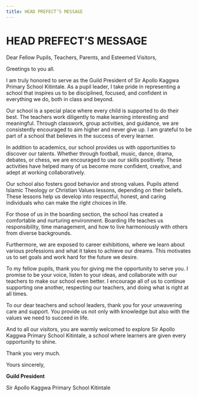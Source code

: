 ```yaml
---
title: HEAD PREFECT’S MESSAGE
---
```

# HEAD PREFECT’S MESSAGE

Dear Fellow Pupils, Teachers, Parents, and Esteemed Visitors,

Greetings to you all.

I am truly honored to serve as the Guild President of Sir Apollo Kaggwa Primary School Kitintale. As a pupil leader, I take pride in representing a school that inspires us to be disciplined, focused, and confident in everything we do, both in class and beyond.

Our school is a special place where every child is supported to do their best. The teachers work diligently to make learning interesting and meaningful. Through classwork, group activities, and guidance, we are consistently encouraged to aim higher and never give up. I am grateful to be part of a school that believes in the success of every learner.

In addition to academics, our school provides us with opportunities to discover our talents. Whether through football, music, dance, drama, debates, or chess, we are encouraged to use our skills positively. These activities have helped many of us become more confident, creative, and adept at working collaboratively.

Our school also fosters good behavior and strong values. Pupils attend Islamic Theology or Christian Values lessons, depending on their beliefs. These lessons help us develop into respectful, honest, and caring individuals who can make the right choices in life.

For those of us in the boarding section, the school has created a comfortable and nurturing environment. Boarding life teaches us responsibility, time management, and how to live harmoniously with others from diverse backgrounds.

Furthermore, we are exposed to career exhibitions, where we learn about various professions and what it takes to achieve our dreams. This motivates us to set goals and work hard for the future we desire.

To my fellow pupils, thank you for giving me the opportunity to serve you. I promise to be your voice, listen to your ideas, and collaborate with our teachers to make our school even better. I encourage all of us to continue supporting one another, respecting our teachers, and doing what is right at all times.

To our dear teachers and school leaders, thank you for your unwavering care and support. You provide us not only with knowledge but also with the values we need to succeed in life.

And to all our visitors, you are warmly welcomed to explore Sir Apollo Kaggwa Primary School Kitintale, a school where learners are given every opportunity to shine.

Thank you very much.

Yours sincerely,

**Guild President** 

Sir Apollo Kaggwa Primary School Kitintale
